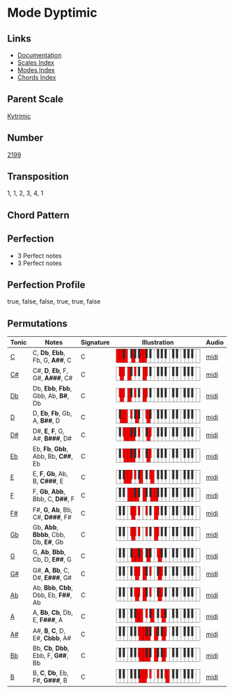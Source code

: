 # Mode Dyptimic

## Links

- [Documentation](README.md)
- [Scales Index](Scales.md)
- [Modes Index](Modes.md)
- [Chords Index](Chords.md)

## Parent Scale

[Kytrimic](ScaleKytrimic.md)

## Number

[2199](https://ianring.com/musictheory/scales/2199)

## Transposition

1, 1, 2, 3, 4, 1

## Chord Pattern



## Perfection

- 3 Perfect notes
- 3 Perfect notes

## Perfection Profile

true, false, false, true, true, false

## Permutations

| Tonic | Notes | Signature | Illustration | Audio |
|-------|-------|-----------|--------------|-------|
| [C](ModeCNaturalDyptimic.md) | C, **Db**, **Ebb**, Fb, G, **A##**, C | C | ![CNaturalDyptimic](ModeCNaturalDyptimic.png) | [midi](https://github.com/edipermadi/music/blob/main/docs/ModeCNaturalDyptimic.mid?raw=true) |
| [C#](ModeCSharpDyptimic.md) | C#, **D**, **Eb**, F, G#, **A###**, C# | C | ![CSharpDyptimic](ModeCSharpDyptimic.png) | [midi](https://github.com/edipermadi/music/blob/main/docs/ModeCSharpDyptimic.mid?raw=true) |
| [Db](ModeDFlatDyptimic.md) | Db, **Ebb**, **Fbb**, Gbb, Ab, **B#**, Db | C | ![DFlatDyptimic](ModeDFlatDyptimic.png) | [midi](https://github.com/edipermadi/music/blob/main/docs/ModeDFlatDyptimic.mid?raw=true) |
| [D](ModeDNaturalDyptimic.md) | D, **Eb**, **Fb**, Gb, A, **B##**, D | C | ![DNaturalDyptimic](ModeDNaturalDyptimic.png) | [midi](https://github.com/edipermadi/music/blob/main/docs/ModeDNaturalDyptimic.mid?raw=true) |
| [D#](ModeDSharpDyptimic.md) | D#, **E**, **F**, G, A#, **B###**, D# | C | ![DSharpDyptimic](ModeDSharpDyptimic.png) | [midi](https://github.com/edipermadi/music/blob/main/docs/ModeDSharpDyptimic.mid?raw=true) |
| [Eb](ModeEFlatDyptimic.md) | Eb, **Fb**, **Gbb**, Abb, Bb, **C##**, Eb | C | ![EFlatDyptimic](ModeEFlatDyptimic.png) | [midi](https://github.com/edipermadi/music/blob/main/docs/ModeEFlatDyptimic.mid?raw=true) |
| [E](ModeENaturalDyptimic.md) | E, **F**, **Gb**, Ab, B, **C###**, E | C | ![ENaturalDyptimic](ModeENaturalDyptimic.png) | [midi](https://github.com/edipermadi/music/blob/main/docs/ModeENaturalDyptimic.mid?raw=true) |
| [F](ModeFNaturalDyptimic.md) | F, **Gb**, **Abb**, Bbb, C, **D##**, F | C | ![FNaturalDyptimic](ModeFNaturalDyptimic.png) | [midi](https://github.com/edipermadi/music/blob/main/docs/ModeFNaturalDyptimic.mid?raw=true) |
| [F#](ModeFSharpDyptimic.md) | F#, **G**, **Ab**, Bb, C#, **D###**, F# | C | ![FSharpDyptimic](ModeFSharpDyptimic.png) | [midi](https://github.com/edipermadi/music/blob/main/docs/ModeFSharpDyptimic.mid?raw=true) |
| [Gb](ModeGFlatDyptimic.md) | Gb, **Abb**, **Bbbb**, Cbb, Db, **E#**, Gb | C | ![GFlatDyptimic](ModeGFlatDyptimic.png) | [midi](https://github.com/edipermadi/music/blob/main/docs/ModeGFlatDyptimic.mid?raw=true) |
| [G](ModeGNaturalDyptimic.md) | G, **Ab**, **Bbb**, Cb, D, **E##**, G | C | ![GNaturalDyptimic](ModeGNaturalDyptimic.png) | [midi](https://github.com/edipermadi/music/blob/main/docs/ModeGNaturalDyptimic.mid?raw=true) |
| [G#](ModeGSharpDyptimic.md) | G#, **A**, **Bb**, C, D#, **E###**, G# | C | ![GSharpDyptimic](ModeGSharpDyptimic.png) | [midi](https://github.com/edipermadi/music/blob/main/docs/ModeGSharpDyptimic.mid?raw=true) |
| [Ab](ModeAFlatDyptimic.md) | Ab, **Bbb**, **Cbb**, Dbb, Eb, **F##**, Ab | C | ![AFlatDyptimic](ModeAFlatDyptimic.png) | [midi](https://github.com/edipermadi/music/blob/main/docs/ModeAFlatDyptimic.mid?raw=true) |
| [A](ModeANaturalDyptimic.md) | A, **Bb**, **Cb**, Db, E, **F###**, A | C | ![ANaturalDyptimic](ModeANaturalDyptimic.png) | [midi](https://github.com/edipermadi/music/blob/main/docs/ModeANaturalDyptimic.mid?raw=true) |
| [A#](ModeASharpDyptimic.md) | A#, **B**, **C**, D, E#, **Cbbb**, A# | C | ![ASharpDyptimic](ModeASharpDyptimic.png) | [midi](https://github.com/edipermadi/music/blob/main/docs/ModeASharpDyptimic.mid?raw=true) |
| [Bb](ModeBFlatDyptimic.md) | Bb, **Cb**, **Dbb**, Ebb, F, **G##**, Bb | C | ![BFlatDyptimic](ModeBFlatDyptimic.png) | [midi](https://github.com/edipermadi/music/blob/main/docs/ModeBFlatDyptimic.mid?raw=true) |
| [B](ModeBNaturalDyptimic.md) | B, **C**, **Db**, Eb, F#, **G###**, B | C | ![BNaturalDyptimic](ModeBNaturalDyptimic.png) | [midi](https://github.com/edipermadi/music/blob/main/docs/ModeBNaturalDyptimic.mid?raw=true) |
